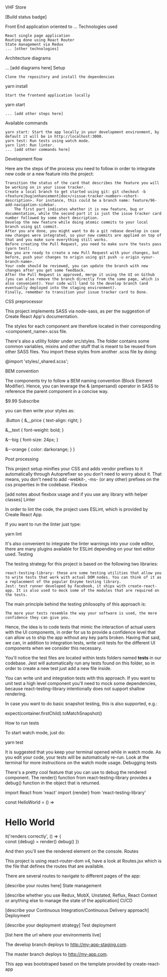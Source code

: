 VHF Store

[Build status badge]

Front End application oriented to ...
Technologies used

    React single page application
    Routing done using React Router
    State management via Redux
    ... [other technologies]

Architecture diagrams

... [add diagrams here]
Setup

    Clone the repository and install the dependencies

yarn install

    Start the frontend application locally

yarn start

    ... [add other steps here]

Available commands

    yarn start: Start the app locally in your development environment, by default it will be in http://localhost:3000.
    yarn test: Run tests using watch mode.
    yarn lint: Run linter.
    ... [add other commands here]

Development flow

Here are the steps of the process you need to follow in order to integrate new code or a new feature into the project:

    Transition the status of the card that describes the feature you will be working on in your issue tracker.
    Create a local branch to get started using git: git checkout -b <feature|bug|enhancement|doc>/<issue-tracker-number>-<short-description>. For instance, this could be a branch name: feature/96-add-navigation-sidebar.
        The first part indicates whether it is new feature, bug or documentation, while the second part it is just the issue tracker card number followed by some short description.
    Develop the new feature while doing atomic commits to your local branch using git commit.
    After you are done, you might want to do a git rebase develop in case new changes were integrated, so your new commits are applied on top of that and you make sure everything still works.
    Before creating the Pull Request, you need to make sure the tests pass (yarn test).
    Now you are ready to create a new Pull Request with your changes, but before, push your changes to origin using git push -u origin <your-branch-name>.
    Your code should be reviewed, you can update the branch with new changes after you get some feedback.
    After the Pull Request is approved, merge it using the UI on Github (you can also remove the branch directly from the same page, which is also convenient). Your code will land to the develop branch (and eventually deployed into the staging environment).
    Finally, remember to transition your issue tracker card to Done.

CSS preprocessor

This project implements SASS via node-sass, as per the suggestion of Create React App's documentation.

The styles for each component are therefore located in their corresponding <component_name>.scss file.

There's also a utility folder under src/styles. The folder contains some common variables, mixins and other stuff that is meant to be reused from other SASS files. You import these styles from another .scss file by doing:

@import 'styles/\_shared.scss';

BEM convention

The components try to follow a BEM naming convention (Block Element Modifier). Hence, you can leverage the & (ampersand) operator in SASS to reference the parent component in a concise way.

<a class="Button Button--big Button--orange">
  <span class="Button__price">$9.99</span>
  <span class="Button__text">Subscribe</span>
</a>

you can then write your styles as:

.Button {
&\_\_price {
text-align: right;
}

&\_\_text {
font-weight: bold;
}

&--big {
font-size: 24px;
}

&--orange {
color: darkorange;
}
}

Post processing

This project setup minifies your CSS and adds vendor prefixes to it automatically through Autoprefixer so you don’t need to worry about it. That means, you don't need to add -webkit-, -ms- (or any other) prefixes on the css properties in the codebase.
Flexbox

[add notes about flexbox usage and if you use any library with helper classes]
Linter

In order to lint the code, the project uses ESLint, which is provided by Create React App.

If you want to run the linter just type:

yarn lint

It's also convenient to integrate the linter warnings into your code editor, there are many plugins available for ESLint depending on your text editor used.
Testing

The testing strategy for this project is based on the following two libraries:

    react-testing-library: these are some testing utilities that allow you to write tests that work with actual DOM nodes. You can think of it as a replacement of the popular Enzyme testing library.
    Jest: test runner developed by Facebook, it ships with create-react-app. It is also used to mock some of the modules that are required on the tests.

The main principle behind the testing philosophy of this approach is:

    The more your tests resemble the way your software is used, the more confidence they can give you.

Hence, the idea is to code tests that mimic the interaction of actual users with the UI components, in order for us to provide a confidence level that can allow us to ship the app without any key parts broken. Having that said, we can, in addition to integration tests, write unit tests for the different UI components when we consider this necessary.

You'll notice the test files are located within tests folders named **tests** in our codebase. Jest will automatically run any tests found on this folder, so in order to create a new test just add a new file inside.

You can write unit and integration tests with this approach. If you want to unit test a high level component you'll need to mock some dependencies, because react-testing-library intentionally does not support shallow rendering.

In case you want to do basic snapshot testing, this is also supported, e.g.:

expect(container.firstChild).toMatchSnapshot()

How to run tests

To start watch mode, just do:

yarn test

It is suggested that you keep your terminal opened while in watch mode. As you edit your code, your tests will be automatically re-run. Look at the terminal for more instructions on the watch mode usage.
Debugging tests

There's a pretty cool feature that you can use to debug the rendered component. The render() function from react-testing-library provides a debug() function in the object that is returned.

import React from 'react'
import {render} from 'react-testing-library'

const HelloWorld = () => <h1>Hello World</h1>

it('renders correctly', () => {  
 const {debug} = render(<HelloWorld />)
debug()
})

And then you'll see the rendered element on the console.
Routes

This project is using react-router-dom v4, have a look at Routes.jsx which is the file that defines the routes that are available.

There are several routes to navigate to different pages of the app:

[describe your routes here]
State management

[describe whether you use Redux, MobX, Unstated, Reflux, React Context or anything else to manage the state of the application]
CI/CD

[describe your Continuous Integration/Continuous Delivery approach]
Deployment

[describe your deployment strategy]
Test deployment

[list here the url where your environments live]

The develop branch deploys to http://my-app-staging.com.

The master branch deploys to http://my-app.com.

This app was bootstraped based on the template provided by create-react-app
